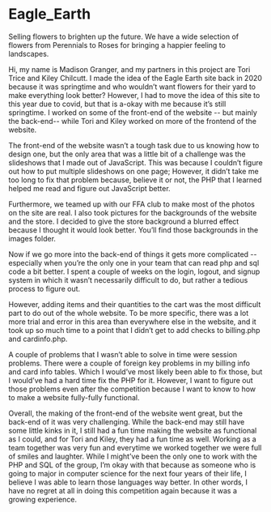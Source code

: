 # Eagle_Earth
Selling flowers to brighten up the future. We have a wide selection of flowers from Perennials to Roses for bringing a happier feeling to landscapes.

Hi, my name is Madison Granger, and my partners in this project are Tori Trice and Kiley Chilcutt. I made the idea of the Eagle Earth site back in 2020 because it was springtime and who wouldn’t want flowers for their yard to make everything look better? However, I had to move the idea of this site to this year due to covid, but that is a-okay with me because it’s still springtime. I worked on some of the front-end of the website -- but mainly the back-end-- while Tori and Kiley worked on more of the frontend of the website.

The front-end of the website wasn’t a tough task due to us knowing how to design one, but the only area that was a little bit of a challenge was the slideshows that I made out of JavaScript. This was because I couldn’t figure out how to put multiple slideshows on one page; However, it didn’t take me too long to fix that problem because, believe it or not, the PHP that I learned helped me read and figure out JavaScript better.

Furthermore, we teamed up with our FFA club to make most of the photos on the site are real. I also took pictures for the backgrounds of the website and the store. I decided to give the store background a blurred effect because I thought it would look better. You’ll find those backgrounds in the images folder.

Now if we go more into the back-end of things it gets more complicated --especially when you’re the only one in your team that can read php and sql code a bit better. I spent a couple of weeks on the login, logout, and signup system in which it wasn’t necessarily difficult to do, but rather a tedious process to figure out.

However, adding items and their quantities to the cart was the most difficult part to do out of the whole website. To be more specific, there was a lot more trial and error in this area than everywhere else in the website, and it took up so much time to a point that I didn’t get to add checks to billing.php and cardinfo.php.

A couple of problems that I wasn’t able to solve in time were session problems. There were a couple of foreign key problems in my billing info and card info tables. Which I would’ve most likely been able to fix those, but I would’ve had a hard time fix the PHP for it. However, I want to figure out those problems even after the competition because I want to know to how to make a website fully-fully functional.

Overall, the making of the front-end of the website went great, but the back-end of it was very challenging. While the back-end may still have some little kinks in it, I still had a fun time making the website as functional as I could, and for Tori and Kiley, they had a fun time as well. Working as a team together was very fun and everytime we worked together we were full of smiles and laughter. While I might’ve been the only one to work with the PHP and SQL of the group, I’m okay with that because as someone who is going to major in computer science for the next four years of their life, I believe I was able to learn those languages way better. In other words, I have no regret at all in doing this competition again because it was a growing experience.

